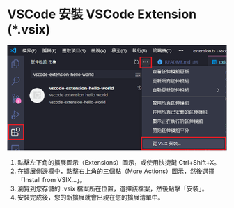 # VSCode 安裝 VSCode Extension (*.vsix)
![VSCodeExtensionIbstallVsixFile](../docs/images/install_vsix_file.png)
1. 點擊左下角的擴展圖示（Extensions）圖示，或使用快捷鍵 Ctrl+Shift+X。
2. 在擴展側邊欄中，點擊右上角的三個點（More Actions）圖示，然後選擇「Install from VSIX...」。
3. 瀏覽到您存儲的 .vsix 檔案所在位置，選擇該檔案，然後點擊「安裝」。
4. 安裝完成後，您的新擴展就會出現在您的擴展清單中。